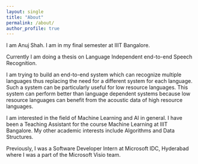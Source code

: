 ```yaml
---
layout: single
title: "About"
permalink: /about/
author_profile: true
---
```


I am Anuj Shah. I am in my final semester at IIIT Bangalore.

Currently I am doing a thesis on Language Independent end-to-end Speech Recognition.

I am trying to build an end-to-end system which can recognize multiple languages thus replacing the need for a different system for each language. Such a system can be particularly useful for low resource languages. This system can perform better than language dependent systems because low resource languages can benefit from the acoustic data of high resource languages.

I am interested in the field of Machine Learning and AI in general. I have been a Teaching Assistant for the course Machine Learning at IIIT Bangalore. My other academic interests include Algorithms and Data Structures. 

Previously, I was a Software Developer Intern at Microsoft IDC, Hyderabad where I was a part of the Microsoft Visio team.
